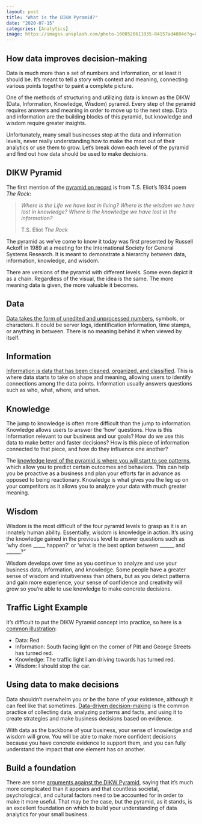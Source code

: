 ```yaml
---
layout: post
title: "What is the DIKW Pyramid?"
date: "2020-07-15"
categories: [Analytics]
image: https://images.unsplash.com/photo-1600520611035-84157ad4084d?q=80&w=1931&auto=format&fit=crop&ixlib=rb-4.0.3&ixid=M3wxMjA3fDB8MHxwaG90by1wYWdlfHx8fGVufDB8fHx8fA%3D%3D
---
```


## How data improves decision-making

Data is much more than a set of numbers and information, or at least it should be. It’s meant to tell a story with context and meaning, connecting various points together to paint a complete picture.

One of the methods of structuring and utilizing data is known as the DIKW (Data, Information, Knowledge, Wisdom) pyramid. Every step of the pyramid requires answers and meaning in order to move up to the next step. Data and information are the building blocks of this pyramid, but knowledge and wisdom require greater insights. 

Unfortunately, many small businesses stop at the data and information levels, never really understanding how to make the most out of their analytics or use them to grow. Let’s break down each level of the pyramid and find out how data should be used to make decisions.

## DIKW Pyramid

The first mention of the [pyramid on record](https://hbr.org/2010/02/data-is-to-info-as-info-is-not) is from T.S. Eliot’s 1934 poem _The Rock_:

> _Where is the Life we have lost in living? Where is the wisdom we have lost in knowledge? Where is the knowledge we have lost in the information?_
> 
> T.S. Eliot _The Rock_

The pyramid as we’ve come to know it today was first presented by Russell Ackoff in 1989 at a meeting for the International Society for General Systems Research. It is meant to demonstrate a hierarchy between data, information, knowledge, and wisdom.

There are versions of the pyramid with different levels. Some even depict it as a chain. Regardless of the visual, the idea is the same. The more meaning data is given, the more valuable it becomes.

## Data

[Data takes the form of unedited and unprocessed numbers](https://www.ontotext.com/knowledgehub/fundamentals/dikw-pyramid/), symbols, or characters. It could be server logs, identification information, time stamps, or anything in between. There is no meaning behind it when viewed by itself.

## Information

[Information is data that has been cleaned, organized, and classified](https://towardsdatascience.com/rootstrap-dikw-model-32cef9ae6dfb). This is where data starts to take on shape and meaning, allowing users to identify connections among the data points. Information usually answers questions such as who, what, where, and when.

## Knowledge

The jump to knowledge is often more difficult than the jump to information. Knowledge allows users to answer the ‘how’ questions. How is this information relevant to our business and our goals? How do we use this data to make better and faster decisions? How is this piece of information connected to that piece, and how do they influence one another?

The [knowledge level of the pyramid is where you will start to see patterns](https://towardsdatascience.com/rootstrap-dikw-model-32cef9ae6dfb), which allow you to predict certain outcomes and behaviors. This can help you be proactive as a business and plan your efforts far in advance as opposed to being reactionary. Knowledge is what gives you the leg up on your competitors as it allows you to analyze your data with much greater meaning.

## Wisdom

Wisdom is the most difficult of the four pyramid levels to grasp as it is an innately human ability. Essentially, wisdom is knowledge in action. It’s using the knowledge gained in the previous level to answer questions such as ‘why does \_\_\_\_\_ happen?’ or ‘what is the best option between \_\_\_\_\_\_ and \_\_\_\_\_\_?” 

Wisdom develops over time as you continue to analyze and use your business data, information, and knowledge. Some people have a greater sense of wisdom and intuitiveness than others, but as you detect patterns and gain more experience, your sense of confidence and creativity will grow so you’re able to use knowledge to make concrete decisions.

## Traffic Light Example

It’s difficult to put the DIKW Pyramid concept into practice, so here is a [common illustration](https://www.i-scoop.eu/big-data-action-value-context/dikw-model/):

- Data: Red
- Information: South facing light on the corner of Pitt and George Streets has turned red.
- Knowledge: The traffic light I am driving towards has turned red.
- Wisdom: I should stop the car.

## Using data to make decisions

Data shouldn’t overwhelm you or be the bane of your existence, although it can feel like that sometimes. [Data-driven decision-making](https://www.datapine.com/blog/data-driven-decision-making-in-businesses/) is the common practice of collecting data, analyzing patterns and facts, and using it to create strategies and make business decisions based on evidence.

With data as the backbone of your business, your sense of knowledge and wisdom will grow. You will be able to make more confident decisions because you have concrete evidence to support them, and you can fully understand the impact that one element has on another.

## Build a foundation

There are some [arguments against the DIKW Pyramid](https://hbr.org/2010/02/data-is-to-info-as-info-is-not), saying that it’s much more complicated than it appears and that countless societal, psychological, and cultural factors need to be accounted for in order to make it more useful. That may be the case, but the pyramid, as it stands, is an excellent foundation on which to build your understanding of data analytics for your small business.